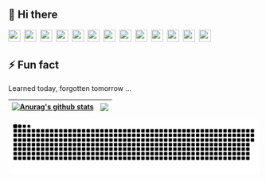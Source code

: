## 👋 Hi there 
<code><img width="24" height="24" src="https://cdn.svgporn.com/logos/html-5.svg"></code>&nbsp;
<code><img width="24" height="24" src="https://cdn.svgporn.com/logos/css-3.svg"></code>&nbsp;
<code><img width="24" height="24" src="https://cdn.svgporn.com/logos/javascript.svg"></code>&nbsp;
<code><img width="24" height="24" src="https://cdn.svgporn.com/logos/typescript-icon.svg"></code>&nbsp;
<code><img width="24" height="24" src="https://cdn.svgporn.com/logos/vue.svg"></code>&nbsp;
<code><img width="24" height="24" src="https://cdn.svgporn.com/logos/vitejs.svg"></code>&nbsp;
<code><img width="24" height="24" src="https://cdn.svgporn.com/logos/threejs.svg"></code>&nbsp;
<code><img width="24" height="24" src="https://cdn.svgporn.com/logos/nuxt-icon.svg"></code>&nbsp;
<code><img width="24" height="24" src="https://cdn.svgporn.com/logos/flutter.svg"></code>&nbsp;
<code><img width="24" height="24" src="https://cdn.svgporn.com/logos/electron.svg"></code>&nbsp;
<code><img width="24" height="24" src="https://cdn.svgporn.com/logos/nodejs-icon-alt.svg"></code>&nbsp;
<code><img width="24" height="24" src="https://cdn.svgporn.com/logos/mongodb-icon.svg"></code>&nbsp;
<code><img width="24" height="24" src="https://cdn.svgporn.com/logos/jenkins.svg"></code>&nbsp;

## ⚡ Fun fact

Learned today, forgotten tomorrow ...

 

<!--
**jahnli/jahnli** is a ✨ _special_ ✨ repository because its `README.md` (this file) appears on your GitHub profile.

Here are some ideas to get you started:

- 🔭 I’m currently working on ...
- 🌱 I’m currently learning ...
- 👯 I’m looking to collaborate on ...
- 🤔 I’m looking for help with ...
- 💬 Ask me about ...
- 📫 How to reach me: ...
- 😄 Pronouns: ...
- ⚡ Fun fact: ...
-->

| <a href="https://github.com/jahnli"><img align="center" src="https://github-readme-stats.vercel.app/api?username=jahnli&show_icons=true&theme=vue&hide=prs&hide_border=true&count_private=true" alt="Anurag's github stats" /></a> | <a href="https://github.com/jahnli"><img align="center" src="https://github-readme-stats.vercel.app/api/top-langs/?username=jahnli&theme=vue&layout=compact&hide_border=true" /></a> |
| ------------- | ------------- |

![snake](./assets/github-contribution-grid-snake.svg)
